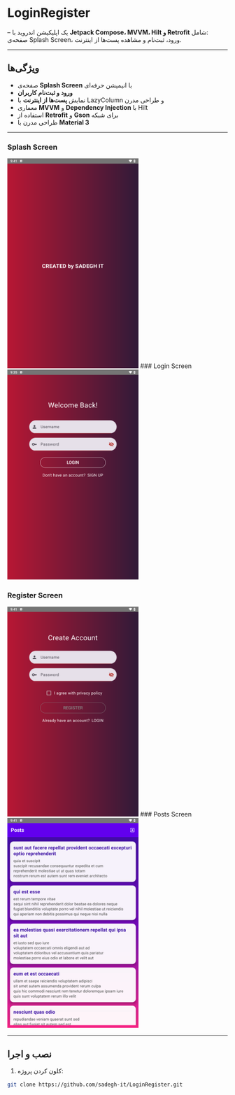 # LoginRegister

 – یک اپلیکیشن اندروید با **Jetpack Compose، MVVM، Hilt و Retrofit** شامل:  
صفحه‌ی Splash Screen، ورود، ثبت‌نام و مشاهده پست‌ها از اینترنت.  

---

## ویژگی‌ها

- صفحه‌ی **Splash Screen** با انیمیشن حرفه‌ای  
- **ورود و ثبت‌نام کاربران**  
- نمایش **پست‌ها از اینترنت** با LazyColumn و طراحی مدرن  
- معماری **MVVM** و **Dependency Injection** با Hilt  
- استفاده از **Retrofit** و **Gson** برای شبکه  
- طراحی مدرن با **Material 3**

---

### Splash Screen
<img src="screenshots/splash.png" width="300">   ### Login Screen  <img src="screenshots/login.png" width="300">

### Register Screen
<img src="screenshots/register.png" width="300">     ### Posts Screen    <img src="screenshots/posts.png" width="300">





---

## نصب و اجرا

1. کلون کردن پروژه:
```bash
git clone https://github.com/sadegh-it/LoginRegister.git
